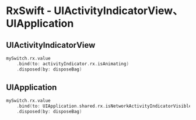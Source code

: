 # RxSwift - UIActivityIndicatorView、UIApplication



## UIActivityIndicatorView

```swift
mySwitch.rx.value
    .bind(to: activityIndicator.rx.isAnimating)
    .disposed(by: disposeBag)
```



## UIApplication

```swift
mySwitch.rx.value
    .bind(to: UIApplication.shared.rx.isNetworkActivityIndicatorVisible)
    .disposed(by: disposeBag)
```

